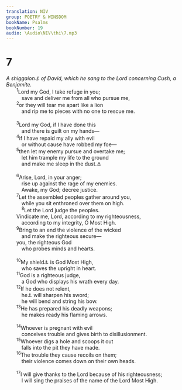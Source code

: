 ```yaml
---
translation: NIV
group: POETRY & WINSDOM
bookName: Psalms 
bookNumber: 19
audio: \Audio\NIV\thi\7.mp3
---
```


<div class="title"><h1>7</h1><i>A shiggaion<a data-toggle="tooltip" data-placement="bottom" title="Title: Probably a literary or musical term">⚓</a> of David, which he sang to the Lord concerning Cush, a Benjamite.</i></div>
<span class="verse thi_7_1">  <sup>1</sup>Lord my God, I take refuge in you; <br/>   save and deliver me from all who pursue me, <br/></span>
<span class="verse thi_7_2">  <sup>2</sup>or they will tear me apart like a lion <br/>   and rip me to pieces with no one to rescue me. <br/><br/></span>
<span class="verse thi_7_3">  <sup>3</sup>Lord my God, if I have done this <br/>   and there is guilt on my hands— <br/></span>
<span class="verse thi_7_4">  <sup>4</sup>if I have repaid my ally with evil <br/>   or without cause have robbed my foe— <br/></span>
<span class="verse thi_7_5">  <sup>5</sup>then let my enemy pursue and overtake me; <br/>   let him trample my life to the ground <br/>   and make me sleep in the dust.<a data-toggle="tooltip" data-placement="bottom" title="The Hebrew has Selah (a word of uncertain meaning) here.">⚓</a><br/><br/></span>
<span class="verse thi_7_6">  <sup>6</sup>Arise, Lord, in your anger; <br/>   rise up against the rage of my enemies. <br/>   Awake, my God; decree justice. <br/></span>
<span class="verse thi_7_7">  <sup>7</sup>Let the assembled peoples gather around you, <br/>   while you sit enthroned over them on high. <br/></span>
<span class="verse thi_7_8">   <sup>8</sup>Let the Lord judge the peoples. <br/>  Vindicate me, Lord, according to my righteousness, <br/>   according to my integrity, O Most High. <br/></span>
<span class="verse thi_7_9">  <sup>9</sup>Bring to an end the violence of the wicked <br/>   and make the righteous secure— <br/>  you, the righteous God <br/>   who probes minds and hearts. <br/><br/></span>
<span class="verse thi_7_10">  <sup>10</sup>My shield<a data-toggle="tooltip" data-placement="bottom" title="Or sovereign">⚓</a> is God Most High, <br/>   who saves the upright in heart. <br/></span>
<span class="verse thi_7_11">  <sup>11</sup>God is a righteous judge, <br/>   a God who displays his wrath every day. <br/></span>
<span class="verse thi_7_12">  <sup>12</sup>If he does not relent, <br/>   he<a data-toggle="tooltip" data-placement="bottom" title="Or If anyone does not repent, / God">⚓</a> will sharpen his sword; <br/>   he will bend and string his bow. <br/></span>
<span class="verse thi_7_13">  <sup>13</sup>He has prepared his deadly weapons; <br/>   he makes ready his flaming arrows. <br/><br/></span>
<span class="verse thi_7_14">  <sup>14</sup>Whoever is pregnant with evil <br/>   conceives trouble and gives birth to disillusionment. <br/></span>
<span class="verse thi_7_15">  <sup>15</sup>Whoever digs a hole and scoops it out <br/>   falls into the pit they have made. <br/></span>
<span class="verse thi_7_16">  <sup>16</sup>The trouble they cause recoils on them; <br/>   their violence comes down on their own heads. <br/><br/></span>
<span class="verse thi_7_17">  <sup>17</sup>I will give thanks to the Lord because of his righteousness; <br/>   I will sing the praises of the name of the Lord Most High. <br/></span>
